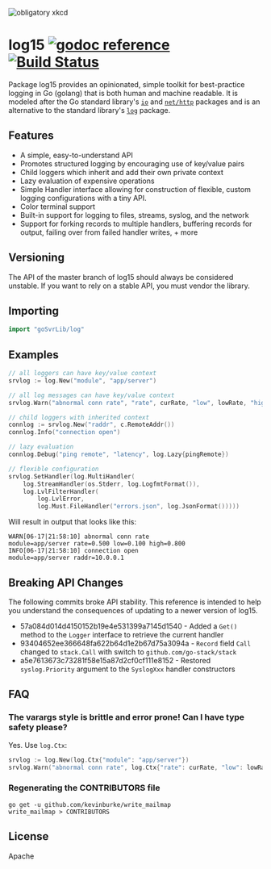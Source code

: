 ![obligatory xkcd](http://imgs.xkcd.com/comics/standards.png)

# log15 [![godoc reference](https://godoc.org/github.com/inconshreveable/log15?status.png)](https://godoc.org/github.com/inconshreveable/log15) [![Build Status](https://travis-ci.org/inconshreveable/log15.svg?branch=master)](https://travis-ci.org/inconshreveable/log15)

Package log15 provides an opinionated, simple toolkit for best-practice logging in Go (golang) that is both human and machine readable. It is modeled after the Go standard library's [`io`](http://golang.org/pkg/io/) and [`net/http`](http://golang.org/pkg/net/http/) packages and is an alternative to the standard library's [`log`](http://golang.org/pkg/log/) package.

## Features
- A simple, easy-to-understand API
- Promotes structured logging by encouraging use of key/value pairs
- Child loggers which inherit and add their own private context
- Lazy evaluation of expensive operations
- Simple Handler interface allowing for construction of flexible, custom logging configurations with a tiny API.
- Color terminal support
- Built-in support for logging to files, streams, syslog, and the network
- Support for forking records to multiple handlers, buffering records for output, failing over from failed handler writes, + more

## Versioning
The API of the master branch of log15 should always be considered unstable. If you want to rely on a stable API,
you must vendor the library.

## Importing

```go
import "goSvrLib/log"
```

## Examples

```go
// all loggers can have key/value context
srvlog := log.New("module", "app/server")

// all log messages can have key/value context
srvlog.Warn("abnormal conn rate", "rate", curRate, "low", lowRate, "high", highRate)

// child loggers with inherited context
connlog := srvlog.New("raddr", c.RemoteAddr())
connlog.Info("connection open")

// lazy evaluation
connlog.Debug("ping remote", "latency", log.Lazy{pingRemote})

// flexible configuration
srvlog.SetHandler(log.MultiHandler(
    log.StreamHandler(os.Stderr, log.LogfmtFormat()),
    log.LvlFilterHandler(
        log.LvlError,
        log.Must.FileHandler("errors.json", log.JsonFormat()))))
```

Will result in output that looks like this:

```
WARN[06-17|21:58:10] abnormal conn rate                       module=app/server rate=0.500 low=0.100 high=0.800
INFO[06-17|21:58:10] connection open                          module=app/server raddr=10.0.0.1
```

## Breaking API Changes
The following commits broke API stability. This reference is intended to help you understand the consequences of updating to a newer version
of log15.

- 57a084d014d4150152b19e4e531399a7145d1540 - Added a `Get()` method to the `Logger` interface to retrieve the current handler
- 93404652ee366648fa622b64d1e2b67d75a3094a - `Record` field `Call` changed to `stack.Call` with switch to `github.com/go-stack/stack`
- a5e7613673c73281f58e15a87d2cf0cf111e8152 - Restored `syslog.Priority` argument to the `SyslogXxx` handler constructors

## FAQ

### The varargs style is brittle and error prone! Can I have type safety please?
Yes. Use `log.Ctx`:

```go
srvlog := log.New(log.Ctx{"module": "app/server"})
srvlog.Warn("abnormal conn rate", log.Ctx{"rate": curRate, "low": lowRate, "high": highRate})
```

### Regenerating the CONTRIBUTORS file

```
go get -u github.com/kevinburke/write_mailmap
write_mailmap > CONTRIBUTORS
```

## License
Apache
